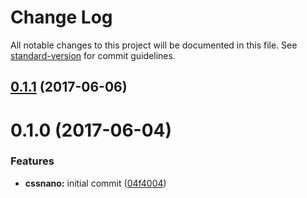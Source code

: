 # Change Log

All notable changes to this project will be documented in this file.
See [standard-version](https://github.com/conventional-changelog/standard-version) for commit guidelines.

<a name="0.1.1"></a>
## [0.1.1](https://github.com/nuxt/modules/compare/@nuxtjs/cssnano@0.1.0...@nuxtjs/cssnano@0.1.1) (2017-06-06)




<a name="0.1.0"></a>
# 0.1.0 (2017-06-04)


### Features

* **cssnano:** initial commit ([04f4004](https://github.com/nuxt/modules/commit/04f4004))
